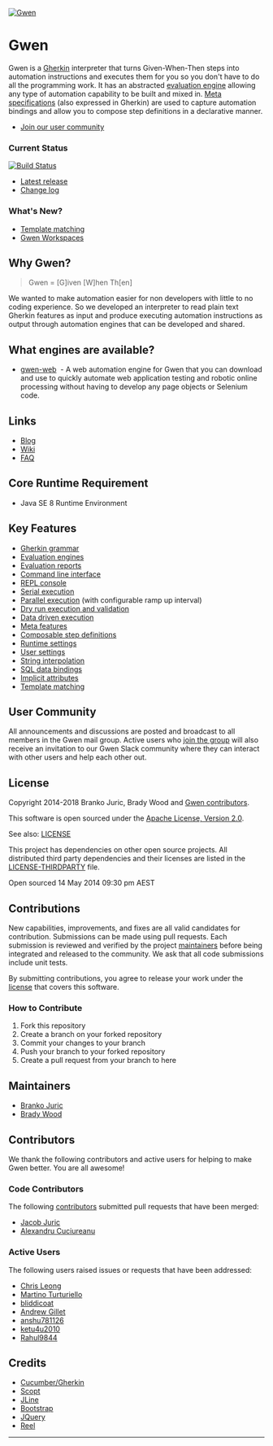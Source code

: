 [![Gwen](https://github.com/gwen-interpreter/gwen/wiki/img/gwen-attractor.png)](https://github.com/gwen-interpreter/gwen/wiki/The-Gwen-Logo)

Gwen
====

Gwen is a [Gherkin](https://github.com/cucumber/cucumber/wiki/Gherkin) interpreter that turns Given-When-Then
steps into automation instructions and executes them for you so you don't have to do all the programming work. It has
an abstracted [evaluation engine](https://github.com/gwen-interpreter/gwen/wiki/Evaluation-Engines) allowing any type of
automation capability to be built and mixed in.
[Meta specifications](https://github.com/gwen-interpreter/gwen/wiki/Meta-Features) (also expressed in Gherkin) are used
to capture automation bindings and allow you to compose step definitions in a declarative manner.

- [Join our user community](#user-community)

### Current Status

[![Build Status](https://travis-ci.org/gwen-interpreter/gwen.svg)](https://travis-ci.org/gwen-interpreter/gwen)

- [Latest release](https://github.com/gwen-interpreter/gwen/releases/latest)
- [Change log](CHANGELOG)

### What's New?

- [Template matching](https://github.com/gwen-interpreter/gwen/wiki/Template-Matching)
- [Gwen Workspaces](https://gweninterpreter.wordpress.com/2017/12/18/gwen-workspaces/)

Why Gwen?
---------

> Gwen = [G]iven [W]hen Th[en]

We wanted to make automation easier for non developers with little to no coding experience. So we developed an
interpreter to read plain text Gherkin features as input and produce executing automation instructions as output
through automation engines that can be developed and shared.

What engines are available?
---------------------------

- [gwen-web](https://github.com/gwen-interpreter/gwen-web)
  - A web automation engine for Gwen that you can download and use to quickly automate web application testing and
    robotic online processing without having to develop any page objects or Selenium code.

Links
-----

- [Blog](https://gweninterpreter.wordpress.com)
- [Wiki](https://github.com/gwen-interpreter/gwen/wiki)
- [FAQ](https://github.com/gwen-interpreter/gwen/wiki/FAQ)

Core Runtime Requirement
------------------------

- Java SE 8 Runtime Environment

Key Features
------------

- [Gherkin grammar](https://cucumber.io/docs/reference)
- [Evaluation engines](https://github.com/gwen-interpreter/gwen/wiki/Evaluation-Engines)
- [Evaluation reports](https://github.com/gwen-interpreter/gwen/wiki/Evaluation-Reports)
- [Command line interface](https://github.com/gwen-interpreter/gwen/wiki/Command-Line-Interface)
- [REPL console](https://github.com/gwen-interpreter/gwen/wiki/REPL-Console)
- [Serial execution](https://github.com/gwen-interpreter/gwen/wiki/Execution-Modes#serial-execution)
- [Parallel execution](https://github.com/gwen-interpreter/gwen/wiki/Execution-Modes#parallel-execution) (with configurable ramp up interval)
- [Dry run execution and validation](https://github.com/gwen-interpreter/gwen/wiki/Execution-Modes#dry-run-validation)
- [Data driven execution](https://github.com/gwen-interpreter/gwen/wiki/Execution-Modes#data-driven-execution)
- [Meta features](https://github.com/gwen-interpreter/gwen/wiki/Meta-Features)
- [Composable step definitions](https://github.com/gwen-interpreter/gwen/wiki/Meta-Features#composable-step-definitions)
- [Runtime settings](https://github.com/gwen-interpreter/gwen/wiki/Runtime-Settings)
- [User settings](https://github.com/gwen-interpreter/gwen/wiki/User-Settings)
- [String interpolation](https://github.com/gwen-interpreter/gwen/wiki/String-Interpolation)
- [SQL data bindings](https://github.com/gwen-interpreter/gwen/wiki/SQL-Data-Bindings)
- [Implicit attributes](https://github.com/gwen-interpreter/gwen/wiki/Implicit-Attributes)
- [Template matching](https://github.com/gwen-interpreter/gwen/wiki/Template-Matching)

User Community
--------------

All announcements and discussions are posted and broadcast to all members in the Gwen mail group. Active users who
[join the group](https://groups.google.com/d/forum/gwen-interpreter) will also receive an invitation to our Gwen Slack
community where they can interact with other users and help each other out.

License
-------

Copyright 2014-2018 Branko Juric, Brady Wood and [Gwen contributors](#code-contributors).

This software is open sourced under the
[Apache License, Version 2.0](http://www.apache.org/licenses/LICENSE-2.0.txt).

See also: [LICENSE](LICENSE)

This project has dependencies on other open source projects. All distributed third party dependencies and their
licenses are listed in the [LICENSE-THIRDPARTY](LICENSE-THIRDPARTY) file.

Open sourced 14 May 2014 09:30 pm AEST

Contributions
-------------

New capabilities, improvements, and fixes are all valid candidates for contribution. Submissions can be made using
pull requests. Each submission is reviewed and verified by the project [maintainers](#maintainers) before being
integrated and released to the community. We ask that all code submissions include unit tests.

By submitting contributions, you agree to release your work under the [license](#license) that covers this software.

### How to Contribute

1. Fork this repository
2. Create a branch on your forked repository
3. Commit your changes to your branch
4. Push your branch to your forked repository
5. Create a pull request from your branch to here

Maintainers
-----------

- [Branko Juric](https://github.com/bjuric)
- [Brady Wood](https://github.com/bradywood)

Contributors
------------

We thank the following contributors and active users for helping to make Gwen better. You are all awesome!

### Code Contributors

The following [contributors](https://github.com/gwen-interpreter/gwen/graphs/contributors) submitted pull requests
that have been merged:

- [Jacob Juric](https://github.com/TheReturningVoid)
- [Alexandru Cuciureanu](https://github.com/acuciureanu)

### Active Users

The following users raised issues or requests that have been addressed:

- [Chris Leong](https://github.com/aztheque)
- [Martino Turturiello](https://github.com/martino-jelli)
- [bliddicoat](https://github.com/bliddicoat)
- [Andrew Gillet](https://github.com/asgillett)
- [anshu781126](https://github.com/anshu781126)
- [ketu4u2010](https://github.com/ketu4u2010)
- [Rahul9844](https://github.com/Rahul9844)

Credits
-------
- [Cucumber/Gherkin](https://github.com/cucumber/cucumber/wiki/Gherkin)
- [Scopt](https://github.com/scopt/scopt)
- [JLine](https://github.com/jline/jline2)
- [Bootstrap](https://getbootstrap.com/)
- [JQuery](https://jquery.com/)
- [Reel](https://github.com/pisi/Reel)

---

